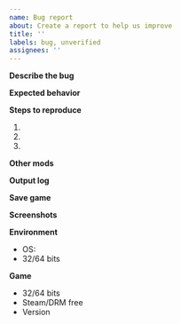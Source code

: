 ```yaml
---
name: Bug report
about: Create a report to help us improve
title: ''
labels: bug, unverified
assignees: ''
---
```


**Describe the bug**  
<!-- What happened? -->

**Expected behavior**  
<!-- What did you expect to happen? -->

**Steps to reproduce**  
<!-- What do I need to do to make it happen again? -->
1.
2.
3.

**Other mods**  
<!-- Are any other mods involved? -->

**Output log**  
<!-- A link to the _complete_ output_log. No offense, but humans are fallible. I'd like the machine to tell me what happened so that I can check what you've told me. If you're running HugsLib you can grab one by pressing Ctrl + F12. -->

**Save game**  
<!-- I'm _super_ lazy, so if you can hand me a save game that I can use to get your mod list and easily reproduce your problem, that increases the chances of a quick fix exponentially. Please zip, rar or otherwise archive the file before uploading to dropbox or a similar service. -->

**Screenshots**  
<!--Sometimes, a picture says more than a thousand words. Seriously though, I need that output_log. Pictures are mostly usefull to highlight UI issues. _If you send me a picture of an error log I'm going to cry!_ -->

**Environment**  
 - OS: <!--[e.g. iOS, Windows 10] -->
 - 32/64 bits <!--(If you don't know, it's probably 64).-->
 
**Game**
 - 32/64 bits
 - Steam/DRM free
 - Version
